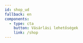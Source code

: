 ```yaml
---
id: shop_ud
fallback: en
components:
  - type: cta
    button: Vásárlási lehetőségek
    link: /shop
---
```

